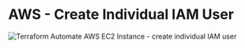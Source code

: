 # AWS - Create Individual IAM User

![Terraform Automate AWS EC2 Instance - create individual IAM user](https://i.imgur.com/i9Eug8N.png)